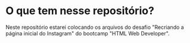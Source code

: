 # O que tem nesse repositório?

Neste repositório estarei colocando os arquivos do desafio "Recriando a página inicial do Instagram" do bootcamp "HTML Web Developer".
